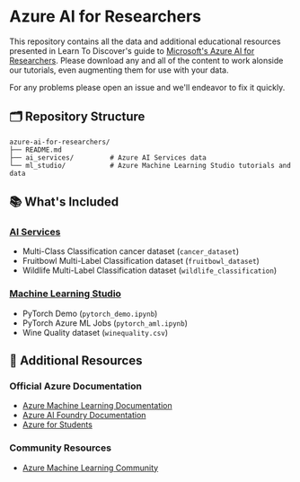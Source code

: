 # Azure AI for Researchers

This repository contains all the data and additional educational resources presented in Learn To Discover's guide to [Microsoft's Azure AI for Researchers](). Please download any and all of the content to work alonside our tutorials, even augmenting them for use with your data. 

For any problems please open an issue and we'll endeavor to fix it quickly.

## 🗂️ Repository Structure

```
azure-ai-for-researchers/
├── README.md
├── ai_services/         # Azure AI Services data
└── ml_studio/           # Azure Machine Learning Studio tutorials and data
```

## 📚 What's Included

### [AI Services](./ai_services/)

- Multi-Class Classification cancer dataset (`cancer_dataset`)
- Fruitbowl Multi-Label Classification dataset (`fruitbowl_dataset`)
- Wildlife Multi-Label Classification dataset (`wildlife_classification`)

### [Machine Learning Studio](./ml_studio/)

- PyTorch Demo (`pytorch_demo.ipynb`)
- PyTorch Azure ML Jobs (`pytorch_aml.ipynb`)
- Wine Quality dataset (`winequality.csv`)

## 📖 Additional Resources

### Official Azure Documentation
- [Azure Machine Learning Documentation](https://docs.microsoft.com/azure/machine-learning/)
- [Azure AI Foundry Documentation](https://docs.microsoft.com/azure/cognitive-services/)
- [Azure for Students](https://azure.microsoft.com/free/students/)

### Community Resources
- [Azure Machine Learning Community](https://techcommunity.microsoft.com/t5/azure-ai/ct-p/AzureAI)